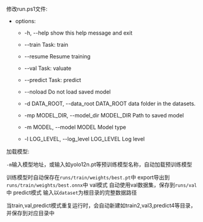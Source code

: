 修改run.ps1文件:

- options:
    -   -h, --help            show this help message and exit
    - --train               Task: train
    - --resume              Resume training
    - --val                 Task: valuate
  - --predict             Task: predict
  - --noload              Do not load saved model

  - -d DATA_ROOT, --data_root DATA_ROOT
                        data folder in the datasets.
  - -mp MODEL_DIR, --model_dir MODEL_DIR
                        Path to saved model
  - -m MODEL, --model MODEL
                        Model type
  - -l LOG_LEVEL, --log_level LOG_LEVEL
                        Log level

加载模型:

`-m`输入模型地址，或输入如yolo12n.pt等预训练模型名称，自动加载预训练模型

训练模型时自动保存在`runs/train/weights/best.pt`中
export导出到`runs/train/weights/best.onnx`中
val模式 自动使用val数据集，保存到`runs/val`中
predict模式 输入以`dataset`为根目录的完整数据路径

当train,val,predict模式重复运行时，会自动新建如train2,val3,predict4等目录，并保存到对应目录中
